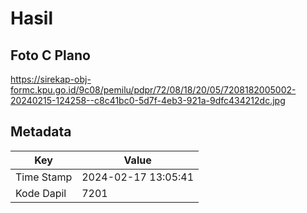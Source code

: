 # Hasil

## Foto C Plano

https://sirekap-obj-formc.kpu.go.id/9c08/pemilu/pdpr/72/08/18/20/05/7208182005002-20240215-124258--c8c41bc0-5d7f-4eb3-921a-9dfc434212dc.jpg


## Metadata

| Key        | Value               |
| ---------- | ------------------- |
| Time Stamp | 2024-02-17 13:05:41 |
| Kode Dapil | 7201                |




